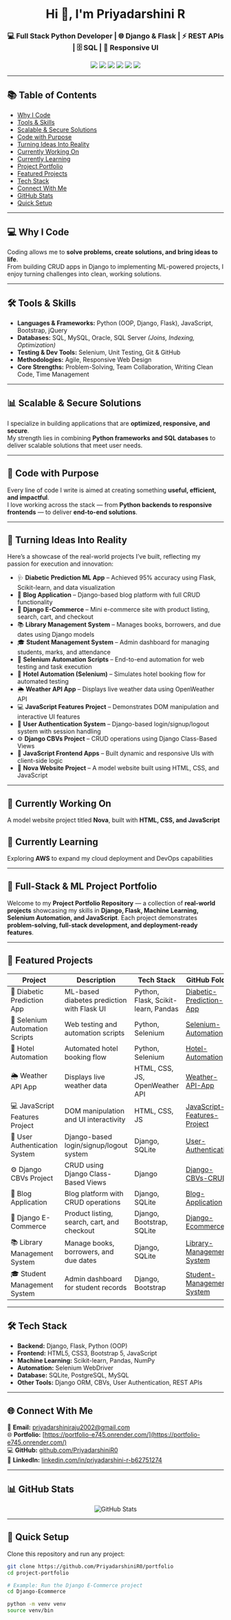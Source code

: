 <h1 align="center">Hi 👋, I'm Priyadarshini R</h1>
<h3 align="center">💻 Full Stack Python Developer | 🌐 Django & Flask | ⚡ REST APIs | 🗄️ SQL | 🎨 Responsive UI</h3>

<p align="center">
  <img src="https://img.shields.io/badge/Python-3776AB?style=for-the-badge&logo=python&logoColor=white"/>
  <img src="https://img.shields.io/badge/Django-092E20?style=for-the-badge&logo=django&logoColor=white"/>
  <img src="https://img.shields.io/badge/Flask-000000?style=for-the-badge&logo=flask&logoColor=white"/>
  <img src="https://img.shields.io/badge/JavaScript-F7DF1E?style=for-the-badge&logo=javascript&logoColor=black"/>
  <img src="https://img.shields.io/badge/Bootstrap-563D7C?style=for-the-badge&logo=bootstrap&logoColor=white"/>
  <img src="https://img.shields.io/badge/Selenium-43B02A?style=for-the-badge&logo=selenium&logoColor=white"/>
</p>

---

## 📚 Table of Contents
- [Why I Code](#-why-i-code)
- [Tools & Skills](#-tools--skills)
- [Scalable & Secure Solutions](#-scalable--secure-solutions)
- [Code with Purpose](#-code-with-purpose)
- [Turning Ideas Into Reality](#-turning-ideas-into-reality)
- [Currently Working On](#-currently-working-on)
- [Currently Learning](#-currently-learning)
- [Project Portfolio](#-full-stack--ml-project-portfolio)
- [Featured Projects](#-featured-projects)
- [Tech Stack](#-tech-stack)
- [Connect With Me](#-connect-with-me)
- [GitHub Stats](#-github-stats)
- [Quick Setup](#-quick-setup)

---

## 💻 Why I Code
Coding allows me to **solve problems, create solutions, and bring ideas to life**.  
From building CRUD apps in Django to implementing ML-powered projects, I enjoy turning challenges into clean, working solutions.

---

## 🛠️ Tools & Skills
- **Languages & Frameworks:** Python (OOP, Django, Flask), JavaScript, Bootstrap, jQuery  
- **Databases:** SQL, MySQL, Oracle, SQL Server *(Joins, Indexing, Optimization)*  
- **Testing & Dev Tools:** Selenium, Unit Testing, Git & GitHub  
- **Methodologies:** Agile, Responsive Web Design  
- **Core Strengths:** Problem-Solving, Team Collaboration, Writing Clean Code, Time Management

---

## 📊 Scalable & Secure Solutions
I specialize in building applications that are **optimized, responsive, and secure**.  
My strength lies in combining **Python frameworks and SQL databases** to deliver scalable solutions that meet user needs.

---

## 🎨 Code with Purpose
Every line of code I write is aimed at creating something **useful, efficient, and impactful**.  
I love working across the stack — from **Python backends to responsive frontends** — to deliver **end-to-end solutions**.

---

## 🧠 Turning Ideas Into Reality
Here’s a showcase of the real-world projects I’ve built, reflecting my passion for execution and innovation:

- 🩺 **Diabetic Prediction ML App** – Achieved 95% accuracy using Flask, Scikit-learn, and data visualization  
- 📝 **Blog Application** – Django-based blog platform with full CRUD functionality  
- 🛒 **Django E-Commerce** – Mini e-commerce site with product listing, search, cart, and checkout  
- 📚 **Library Management System** – Manages books, borrowers, and due dates using Django models  
- 🎓 **Student Management System** – Admin dashboard for managing students, marks, and attendance  
- 🤖 **Selenium Automation Scripts** – End-to-end automation for web testing and task execution  
- 🏨 **Hotel Automation (Selenium)** – Simulates hotel booking flow for automated testing  
- 🌦 **Weather API App** – Displays live weather data using OpenWeather API  
- 💻 **JavaScript Features Project** – Demonstrates DOM manipulation and interactive UI features  
- 🔑 **User Authentication System** – Django-based login/signup/logout system with session handling  
- ⚙️ **Django CBVs Project** – CRUD operations using Django Class-Based Views  
- 💛 **JavaScript Frontend Apps** – Built dynamic and responsive UIs with client-side logic  
- 🔭 **Nova Website Project** – A model website built using HTML, CSS, and JavaScript

---

## 🔭 Currently Working On
A model website project titled **Nova**, built with **HTML, CSS, and JavaScript**

## 🌱 Currently Learning
Exploring **AWS** to expand my cloud deployment and DevOps capabilities

---

## 🐍 Full-Stack & ML Project Portfolio
Welcome to my **Project Portfolio Repository** — a collection of **real-world projects** showcasing my skills in **Django, Flask, Machine Learning, Selenium Automation, and JavaScript**. Each project demonstrates **problem-solving, full-stack development, and deployment-ready features**.

---

## 📌 Featured Projects

| Project | Description | Tech Stack | GitHub Folder |
|--------|-------------|------------|---------------|
| 🧠 Diabetic Prediction App | ML-based diabetes prediction with Flask UI | Python, Flask, Scikit-learn, Pandas | [Diabetic-Prediction-App](https://github.com/PriyadarshiniR0/diabetic-prediction) |
| 🤖 Selenium Automation Scripts | Web testing and automation scripts | Python, Selenium | [Selenium-Automation](https://github.com/PriyadarshiniR0/python-selenium) |
| 🏨 Hotel Automation | Automated hotel booking flow | Python, Selenium | [Hotel-Automation](https://github.com/PriyadarshiniR0/Hotel_Automation_Project) |
| 🌦 Weather API App | Displays live weather data | HTML, CSS, JS, OpenWeather API | [Weather-API-App](https://github.com/PriyadarshiniR0/Weather-api) |
| 💻 JavaScript Features Project | DOM manipulation and UI interactivity | HTML, CSS, JS | [JavaScript-Features-Project](https://github.com/PriyadarshiniR0/JavaScript-) |
| 🔑 User Authentication System | Django-based login/signup/logout system | Django, SQLite | [User-Authentication](https://github.com/PriyadarshiniR0/User-Registration-Authentication) |
| ⚙️ Django CBVs Project | CRUD using Django Class-Based Views | Django | [Django-CBVs-CRUD](https://github.com/PriyadarshiniR0/Class-Based-Views-in-Django) |
| 📝 Blog Application | Blog platform with CRUD operations | Django, SQLite | [Blog-Application](https://github.com/PriyadarshiniR0/Blog-Application/) |
| 🛒 Django E-Commerce | Product listing, search, cart, and checkout | Django, Bootstrap, SQLite | [Django-Ecommerce](https://github.com/PriyadarshiniR0/Django-Ecommerce/) |
| 📚 Library Management System | Manage books, borrowers, and due dates | Django, SQLite | [Library-Management-System](https://github.com/PriyadarshiniR0/Library-Management-System/) |
| 🎓 Student Management System | Admin dashboard for student records | Django, Bootstrap | [Student-Management-System](https://github.com/PriyadarshiniR0/Student-Management-System/) |

---

## 🛠️ Tech Stack
- **Backend:** Django, Flask, Python (OOP)  
- **Frontend:** HTML5, CSS3, Bootstrap 5, JavaScript  
- **Machine Learning:** Scikit-learn, Pandas, NumPy  
- **Automation:** Selenium WebDriver  
- **Database:** SQLite, PostgreSQL, MySQL  
- **Other Tools:** Django ORM, CBVs, User Authentication, REST APIs

---

## 🌐 Connect With Me
📩 **Email:** [priyadarshiniraju2002@gmail.com](mailto:priyadarshiniraju2002@gmail.com)  
🌐 **Portfolio:** [https://portfolio-e745.onrender.com/](https://portfolio-e745.onrender.com/)  
💻 **GitHub:** [github.com/PriyadarshiniR0](https://github.com/PriyadarshiniR0)  
🔗 **LinkedIn:** [linkedin.com/in/priyadarshini-r-b62751274](https://www.linkedin.com/in/priyadarshini-r-b62751274/)

---

## 📊 GitHub Stats

<p align="center">
  <img src="https://github-readme-stats.vercel.app/api/top-langs?username=PriyadarshiniR0&show_icons=true&locale=en&layout=compact&theme=tokyonight" alt="GitHub Stats" />
</p>

---

## 🚀 Quick Setup

Clone this repository and run any project:

```bash
git clone https://github.com/PriyadarshiniR0/portfolio
cd project-portfolio

# Example: Run the Django E-Commerce project
cd Django-Ecommerce

python -m venv venv
source venv/bin
